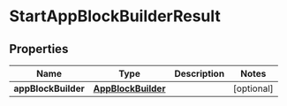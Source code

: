 

# StartAppBlockBuilderResult


## Properties

| Name | Type | Description | Notes |
|------------ | ------------- | ------------- | -------------|
|**appBlockBuilder** | [**AppBlockBuilder**](AppBlockBuilder.md) |  |  [optional] |



